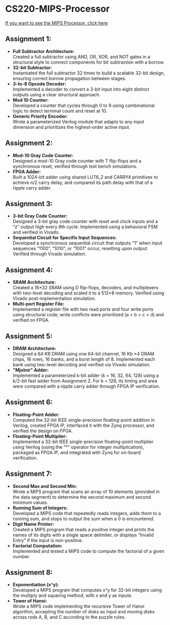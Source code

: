 # CS220-MIPS-Processor

[If you want to see the MIPS Processor, click here](./MIPS%20Processor)

## Assignment 1:
- **Full Subtractor Architecture:**  
  Created a full subtractor using AND, OR, XOR, and NOT gates in a structural style to connect components for bit subtraction with a borrow.
- **32-bit Subtractor:**  
  Instantiated the full subtractor 32 times to build a scalable 32-bit design, ensuring correct borrow propagation between stages.
- **3-to-8 Opcode Decoder:**  
  Implemented a decoder to convert a 3-bit input into eight distinct outputs using a clear structural approach.
- **Mod 10 Counter:**  
  Developed a counter that cycles through 0 to 9 using combinational logic to detect terminal count and reset at 10.
- **Generic Priority Encoder:**  
  Wrote a parameterized Verilog module that adapts to any input dimension and prioritizes the highest-order active input.

## Assignment 2:
- **Mod-10 Gray Code Counter:**  
  Designed a mod-10 Gray code counter with T flip-flops and a synchronous reset, verified through test bench simulations.
- **FPGA Adder:**  
  Built a 1024-bit adder using shared LUT6_2 and CARRY4 primitives to achieve n/2 carry delay, and compared its path delay with that of a ripple carry adder.

## Assignment 3: 
- **3-bit Gray Code Counter:**  
  Designed a 3-bit gray code counter with reset and clock inputs and a “z” output high every 8th cycle. Implemented using a behavioral FSM and verified in Vivado.
- **Sequential Circuit for Specific Input Sequences:**  
  Developed a synchronous sequential circuit that outputs “1” when input sequences “1100”, “1010”, or “1001” occur, resetting upon output. Verified through Vivado simulation.

## Assignment 4: 
- **SRAM Architecture:**  
  Created a 16×32 SRAM using D flip-flops, decoders, and multiplexers with two-level decoding and scaled it to a 512×8 memory. Verified using Vivado post-implementation simulation.
- **Multi-port Register File:**  
  Implemented a register file with two read ports and four write ports using structural code; write conflicts were prioritized (a > b > c > d) and verified on FPGA.

## Assignment 5: 
- **DRAM Architecture:**  
  Designed a 64 KB DRAM using one 64-bit channel, 16 Kb ×4 DRAM chips, 16 rows, 16 banks, and a burst length of 8. Implemented each bank using two-level decoding and verified via Vivado simulation.
- **"Mjolnir" Adder:**  
  Implemented a parameterized k-bit adder (k = 16, 32, 64, 128) using a k/2-bit fast adder from Assignment 2. For k = 128, its timing and area were compared with a ripple carry adder through FPGA IP verification.

## Assignment 6: 
- **Floating-Point Adder:**  
  Computed the 32-bit IEEE single-precision floating-point addition in Verilog, created FPGA IP, interfaced it with the Zynq processor, and verified the design on FPGA.
- **Floating-Point Multiplier:**  
  Implemented a 32-bit IEEE single-precision floating-point multiplier using Verilog (using the “*” operator for integer multiplication), packaged as FPGA IP, and integrated with Zynq for on-board verification.

## Assignment 7: 
- **Second Max and Second Min:**  
  Wrote a MIPS program that scans an array of 10 elements (provided in the data segment) to determine the second maximum and second minimum values.
- **Running Sum of Integers:**  
  Developed a MIPS code that repeatedly reads integers, adds them to a running sum, and stops to output the sum when a 0 is encountered.
- **Digit Name Printer:**  
  Created a MIPS program that reads a positive integer and prints the names of its digits with a single space delimiter, or displays “Invalid Entry” if the input is non-positive.
- **Factorial Computation:**  
  Implemented and tested a MIPS code to compute the factorial of a given number.

## Assignment 8: 
- **Exponentiation (x^y):**  
  Developed a MIPS program that computes x^y for 32-bit integers using the multiply and squaring method, with x and y as inputs.
- **Tower of Hanoi:**  
  Wrote a MIPS code implementing the recursive Tower of Hanoi algorithm, accepting the number of disks as input and moving disks across rods A, B, and C according to the puzzle rules.